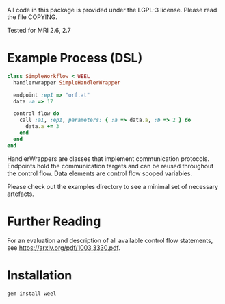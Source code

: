 All code in this package is provided under the LGPL-3 license.
Please read the file COPYING.

Tested for MRI 2.6, 2.7

# Example Process (DSL)

```ruby
class SimpleWorkflow < WEEL
  handlerwrapper SimpleHandlerWrapper

  endpoint :ep1 => "orf.at"
  data :a => 17

  control flow do
    call :a1, :ep1, parameters: { :a => data.a, :b => 2 } do
      data.a += 3
    end
  end
end
```

HandlerWrappers are classes that implement communication protocols. Endpoints hold the communication targets and can be reused throughout the control flow. Data elements are control flow scoped variables.

Please check out the examples directory to see a minimal set of necessary artefacts.

# Further Reading

For an evaluation and description of all available control flow statements, see https://arxiv.org/pdf/1003.3330.pdf.

# Installation

```bash
gem install weel
```

